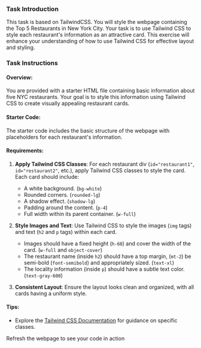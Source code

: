 ### Task Introduction

This task is based on TailwindCSS. You will style the webpage containing the Top 5 Restaurants in New York City. Your task is to use Tailwind CSS to style each restaurant's information as an attractive card. This exercise will enhance your understanding of how to use Tailwind CSS for effective layout and styling.

### Task Instructions

#### Overview:

You are provided with a starter HTML file containing basic information about five NYC restaurants. Your goal is to style this information using Tailwind CSS to create visually appealing restaurant cards.

#### Starter Code:

The starter code includes the basic structure of the webpage with placeholders for each restaurant's information.

#### Requirements:

1. **Apply Tailwind CSS Classes**: For each restaurant div (`id="restaurant1"`, `id="restaurant2"`, etc.), apply Tailwind CSS classes to style the card. Each card should include:
   - A white background. (`bg-white`)
   - Rounded corners. (`rounded-lg`)
   - A shadow effect. (`shadow-lg`)
   - Padding around the content. (`p-4`)
   - Full width within its parent container. (`w-full`)
2. **Style Images and Text**: Use Tailwind CSS to style the images (`img` tags) and text (`h2` and `p` tags) within each card.

   - Images should have a fixed height (`h-60`) and cover the width of the card. (`w-full` and `object-cover`)
   - The restaurant name (inside `h2`) should have a top margin, (`mt-2`) be semi-bold (`font-semibold`) and appropriately sized. (`text-xl`)
   - The locality information (inside `p`) should have a subtle text color. (`text-gray-600`)

3. **Consistent Layout**: Ensure the layout looks clean and organized, with all cards having a uniform style.

#### Tips:

- Explore the [Tailwind CSS Documentation](https://tailwindcss.com/docs) for guidance on specific classes.

Refresh the webpage to see your code in action
